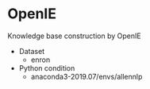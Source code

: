 # OpenIE
Knowledge base construction by OpenIE
* Dataset
  * enron
* Python condition
  * anaconda3-2019.07/envs/allennlp